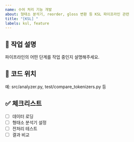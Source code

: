 ```yaml
---
name: 수어 처리 기능 개발
about: 형태소 분석기, reorder, gloss 변환 등 KSL 파이프라인 관련
title: "[KSL] "
labels: ksl, feature
---
```


## 🧩 작업 설명
파이프라인의 어떤 단계를 작업 중인지 설명해주세요.

## 🧠 코드 위치
예: src/analyzer.py, test/compare_tokenizers.py 등

## ✅ 체크리스트
- [ ] 데이터 로딩
- [ ] 형태소 분석기 설정
- [ ] 전처리 테스트
- [ ] 결과 비교
